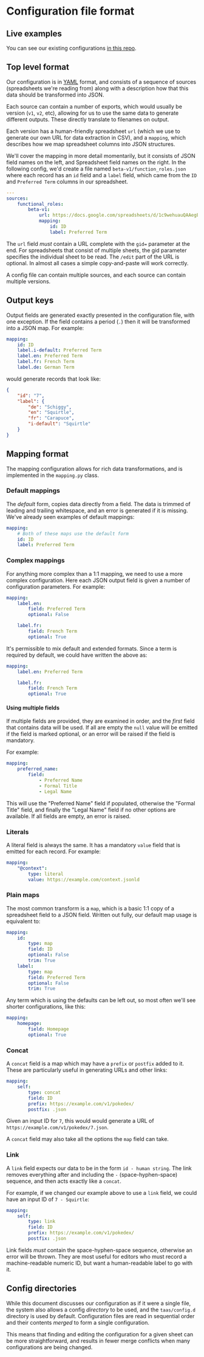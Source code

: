 # Configuration file format

## Live examples

You can see our existing configurations [in this repo](../taas/config.d).

## Top level format

Our configuration is in [YAML](http://yaml.org/) format, and consists of a sequence of sources (spreadsheets we're reading from) along with a description how that this data should be transformed into JSON.

Each source can contain a number of exports, which would usually be version (`v1`, `v2`, etc), allowing for us to use the same data to generate different outputs. These directly translate to filenames on output.

Each version has a human-friendly spreadsheet `url` (which we use to generate our own URL for data extraction in CSV), and a `mapping`, which describes how we map spreadsheet columns into JSON structures.

We'll cover the mapping in more detail momentarily, but it consists of JSON field names on the left, and Spreadsheet field names on the right. In the following config, we'd create a file named `beta-v1/function_roles.json` where each record has an `id` field and a `label` field, which came from the `ID` and `Preferred Term` columns in our spreadsheet.

```YAML
---
sources:
    functional_roles:
        beta-v1:
            url: https://docs.google.com/spreadsheets/d/1c9wehuauQAAegElIRI6vhWktKSI-PcPjHHiXdqASonk/edit#gid=0
            mapping:
                id: ID
                label: Preferred Term
```

The `url` field *must* contain a URL complete with the `gid=` parameter at the end. For spreadsheets that consist of multiple sheets, the gid parameter specifies the individual sheet to be read. The `/edit` part of the URL is optional. In almost all cases a simple copy-and-paste will work correctly.

A config file can contain multiple sources, and each source can contain multiple versions.

## Output keys

Output fields are generated exactly presented in the configuration file, with one exception. If the field contains a period (`.`) then it will be transformed into a JSON map. For example:

```YAML
mapping:
    id: ID
    label.i-default: Preferred Term
    label.en: Preferred Term
    label.fr: French Term
    label.de: German Term
```

would generate records that look like:

```JSON
{
    "id": "7",
    "label": {
        "de": "Schiggy",
        "en": "Squirtle",
        "fr": "Carapuce",
        "i-default": "Squirtle"
    }
}
```

## Mapping format

The mapping configuration allows for rich data transformations, and is implemented in the `mapping.py` class.

### Default mappings

The *default* form, copies data directly from a field. The data is trimmed of leading and trailing whitespace, and an error is generated if it is missing. We've already seen examples of default mappings:

```YAML
mapping:
    # Both of these maps use the default form
    id: ID
    label: Preferred Term
```

### Complex mappings

For anything more complex than a 1:1 mapping, we need to use a more complex configuration. Here each JSON output field is given a number of configuration parameters. For example:

```YAML
mapping:
    label.en:
        field: Preferred Term
        optional: False

    label.fr:
        field: French Term
        optional: True
```

It's permissible to mix default and extended formats. Since a term is required by default, we could have written the above as:

```YAML
mapping:
    label.en: Preferred Term

    label.fr:
        field: French Term
        optional: True
```

#### Using multiple fields

If multiple fields are provided, they are examined in order, and the *first* field that contains data will be used. If all are empty the `null` value will be emitted if the field is marked optional, or an error will be raised if the field is mandatory.

For example:

```YAML
mapping:
    preferred_name:
        field:
            - Preferred Name
            - Formal Title
            - Legal Name
```

This will use the "Preferred Name" field if populated, otherwise the "Formal Title" field, and finally the "Legal Name" field if no other options are available. If all fields are empty, an error is raised.

### Literals

A literal field is always the same. It has a mandatory `value` field that is emitted for each record. For example:

```YAML
mapping:
    "@context":
        type: literal
        value: https://example.com/context.jsonld
```

### Plain maps

The most common transform is a `map`, which is a basic 1:1 copy of a spreadsheet field to a JSON
field. Written out fully, our default map usage is equivalent to:

```YAML
mapping:
    id:
        type: map
        field: ID
        optional: False
        trim: True
    label:
        type: map
        field: Preferred Term
        optional: False
        trim: True
```

Any term which is using the defaults can be left out, so most often we'll see shorter configurations, like this:

```YAML
mapping:
    homepage:
        field: Homepage
        optional: True
```

### Concat

A `concat` field is a map which may have a `prefix` or `postfix` added to it. These are particularly useful in generating URLs and other links:

```YAML
mapping:
    self:
        type: concat
        field: ID
        prefix: https://example.com/v1/pokedex/
        postfix: .json
```

Given an input ID for `7`, this would would generate a URL of `https://example.com/v1/pokedex/7.json`.

A `concat` field may also take all the options the `map` field can take.

### Link

A `link` field expects our data to be in the form `id - human string`. The link removes everything after and including the ` - ` (space-hyphen-space) sequence, and then acts exactly like a `concat`.

For example, if we changed our example above to use a `link` field, we could have an input ID of `7 - Squirtle`:

```YAML
mapping:
    self:
        type: link
        field: ID
        prefix: https://example.com/v1/pokedex/
        postfix: .json
```

Link fields *must* contain the space-hyphen-space sequence, otherwise an error will be thrown. They are most useful for editors who must record a machine-readable numeric ID, but want a human-readable label to go with it.

## Config directories

While this document discusses our configuration as if it were a single file, the system also allows a config *directory* to be used, and the `taas/config.d` directory is used by default. Configuration files are read in sequential order and their contents *merged* to form a single configuration.

This means that finding and editing the configuration for a given sheet can be more straightforward, and results in fewer merge conflicts when many configurations are being changed.
